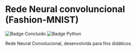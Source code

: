 # Rede Neural convoluncional (Fashion-MNIST)
![Badge Concluido](http://img.shields.io/static/v1?label=STATUS&message=Concluído&color=GREEN&style=for-the-badge)
![Badge Python](https://img.shields.io/badge/Python-3776AB?style=for-the-badge&logo=python&logoColor=white)

Rede Neural Convolucional, desenvolvida para fins didáticos.
